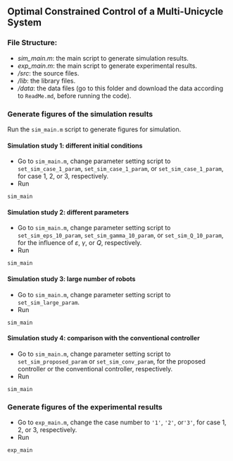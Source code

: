 ## Optimal Constrained Control of a Multi-Unicycle System

### File Structure:

- *sim_main.m*: the main script to generate simulation results.
- *exp_main.m*: the main script to generate experimental results.
- */src*: the source files.
- */lib*: the library files. 
- */data*: the data files (go to this folder and download the data according to `ReadMe.md`, before running the code).


### Generate figures of the simulation results

Run the `sim_main.m` script to generate figures for simulation.

#### Simulation study 1: different initial conditions

- Go to `sim_main.m`, change parameter setting script to `set_sim_case_1_param`, `set_sim_case_1_param`, or `set_sim_case_1_param`, for case 1, 2, or 3, respectively.
- Run
```
sim_main
```
#### Simulation study 2: different parameters

- Go to `sim_main.m`, change parameter setting script to `set_sim_eps_10_param`, `set_sim_gamma_10_param`, or `set_sim_Q_10_param`, for the influence of $\varepsilon$, $\gamma$, or $Q$, respectively.
- Run
```
sim_main
```

#### Simulation study 3: large number of robots

- Go to `sim_main.m`, change parameter setting script to `set_sim_large_param`.
- Run
```
sim_main
```

#### Simulation study 4: comparison with the conventional controller

- Go to `sim_main.m`, change parameter setting script to `set_sim_proposed_param` or `set_sim_conv_param`, for the proposed controller or the conventional controller, respectively.
- Run
```
sim_main
```

### Generate figures of the experimental results

- Go to `exp_main.m`, change the case number to `'1'`, `'2'`, or`'3'`, for case 1, 2, or 3, respectively.
- Run
```
exp_main
```





 

